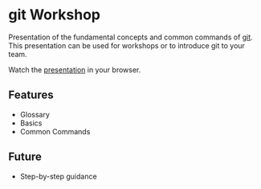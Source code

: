 # git Workshop

Presentation of the fundamental concepts and common commands of [git](http://git-scm.com "git"). This presentation can be used for workshops or to introduce git to your team.

Watch the [presentation](https://gitpitch.com/norberteder/git-workshop "git workshop") in your browser.

## Features

* Glossary
* Basics
* Common Commands

## Future

* Step-by-step guidance

